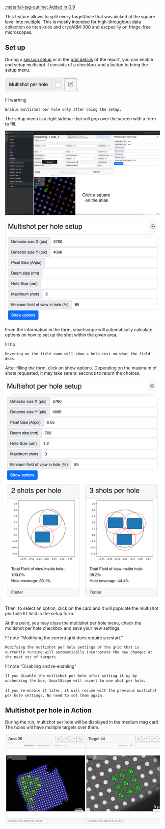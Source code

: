 [:material-tag-outline: Added in 0.9]()

This feature allows to split every target/hole that was picked at the square level into multiple. This is mostly intended for high-throughput data collection on titan krios and cryoARM-300  and escpecilly on fringe-free microscopes.

## Set up

During a [session setup](/usage/preparation/setup_session) or in the [grid details](/usage/report/status_bar/#grid-details) of the report, you can enable and setup multishot. I consists of a checkbox and a button to bring the setup menu.

![](assets/multishot_field.png)

!!! warning 

    Enable multishot per hole only after doing the setup.

The setup menu is a right sidebar that will pop over the screen with a form to fill.

![](assets/multishot_per_hole.png)


![](assets/multishot_per_hole_form.png)

From the information in the form, smartscope will automatically calculate options on how to set up the shot within the given area.

!!! tip

    Hovering on the field name will show a help text on what the field does.

After filling the form, click on show options. Depending on the maximum of shots requested, it may take sereral seconds to return the choices.

![](assets/multishot_per_hole_example_option.png)

Then, to select an option, click on the card and it will populate the multishot per hole ID field in the setup form.

At this point, you may close the multishot per hole menu, check the multishot per hole checkbox and save your new settings.

!!! note "Modifying the current grid does require a restart."

    Modifying the mutlishot per hole settings of the grid that is currently running will automatically incorporate the new changes at the next set of targets.

!!! note "Disabling and re-enabling"

    If you disable the mutlishot per hole after setting it up by unchecking the box, SmartScope will revert to one shot per hole.

    If you re-enable it later, it will resume with the previous multishot per hole settings. No need to set them again.


## Multishot per hole in Action

During the run, multishot per hole will be displayed in the medium mag card. The holes will have multiple targets over them.

![](assets/mutlishot_per_hole_example.png)
